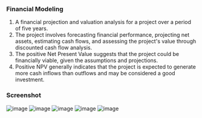 ### Financial Modeling
1. A financial projection and valuation analysis for a project over a period of five years.
2. The project involves forecasting financial performance, projecting net assets, estimating cash flows, and assessing the project's value through discounted cash flow analysis.
3. The positive Net Present Value suggests that the project could be financially viable, given the assumptions and projections.
4. Positive NPV generally indicates that the project is expected to generate more cash inflows than outflows and may be considered a good investment.

### Screenshot
![image](https://github.com/jieying0805/financial-modeling/assets/157407542/da0ce8af-3e57-4c6e-a7c4-81b03f572d4e)
![image](https://github.com/jieying0805/financial-modeling/assets/157407542/be40ad1a-9e5e-464d-994a-f8d97b797f16)
![image](https://github.com/jieying0805/financial-modeling/assets/157407542/2c999ee2-7729-47ca-ab40-262cc8cadd0e)
![image](https://github.com/jieying0805/financial-modeling/assets/157407542/71839298-49ec-41c8-93b3-90cb78398f51)
![image](https://github.com/jieying0805/financial-modeling/assets/157407542/6e2f359d-ce80-417c-8996-29defbabee7a)

